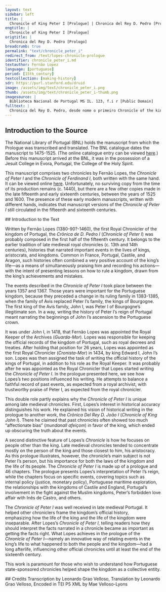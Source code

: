 ```yaml
---
layout: text
sidebar: left
title: |
  Chronicle of King Peter I [Prologue] | Chronica del Rey D. Pedro [Prologo]
engtitle: |
  Chronicle of King Peter I [Prologue]
origtitle: |
  Chronica del Rey D. Pedro [Prologo]
breadcrumb: true
permalink: "text/chronicle_peter_i"
redirect_from: /text/lopes-chronicle-prologue
identifier: chronicle_peter_i.md
textauthor: Fernão Lopez
language: [portuguese]
period: [15th_century]
textcollection: [making-history]
sdr: https://purl.stanford.edu/druid 
image: /assets/img/text/chronicle_peter_i.png
thumb: /assets/img/text/chronicle_peter_i-thumb.png
imagesource: |
  Biblioteca Nacional de Portugal MS IL. 123, f.i r [Public Domain]
fulltext: |
  Chronica del Rey D. Pedro, desde nome o primeiro Chronicle of the king, Lord Peter, the first of that name Prologo Prologue [D]Eixados os modos e diffinçoões da justiça que per desvairadas guisas muitos em seus livros escrevem, soomente daquella pera que o real poderio foy estabelleçido, que he por serem os maos castigados e os booms viverem em paz, he nossa entemçom neeste prollogo muito curtamente fallar, nom come buscador de novas razoões per propria invençom achadas, mas come ajumtador, em huum breve moolho, dos ditos dalguns que nos prouguerom. Having left aside the types and definitions of justice, A huma por espertar os que ouvirem que entendam parte do que falla a estoria, a outra por seguirmos enteiramente a hordem do nosso razoado; no primeiro prollogo ja tangida. We write this history this way, on the one hand, to edify those who will hear it, so that they may understand part of what it is about, and on the other hand, to strictly follow the order of our own plan, which we have already touched upon in the first prologue. E por quanto elRey dom pedro, cujo regnado se segue, husou da justiça, de que a deos mais praz que cousa boa, que o Rey possa fazer segumdo os santos escrevem, e alguums desejam saber que virtude he esta, e pois he neçessaria ao Rey, se o he assi ao povoo: nos naquele stillo que o simpresmente apanhamos: o podees ler per esta maneira. And given that the king, Lord Peter, whose reign is narrated in the following chronicle, ruled with justice—an act more pleasing to God than anything else that a king might do, according to the writings of the saints—, and given that some wish to know what kind of virtue justice is, because it is necessary for both the King and the people, we have simply collected examples from his reign in this writing, as we have pointed out, Justiça he huuma virtude que he chamada toda a virtude. Justice is the one virtue which is called the mother of all virtues. assy que, quallquer que he justo, este compre toda a virtude, Porque a justiça, assi como lei de deos, defende que nom fornigues, nem sejas gargantom. Thus, anyone who is just simultaneously performs all virtues, because justice itself commands that thou shalt not fornicate, neither wilt thou be a glutton, just like the Laws of God command. E isto guardamdo, se compre a virtude da castidade e da temperança, e assi podees entender dos outros viçios e virtudes. And in keeping those commands, one performs the virtues of chastity and temperance, and through performing them one may understand the vices and virtues of others. Esta virtude he muy neçessaria ao Rey e isso meesmo aos seus sogeitos. The virtue of justice is very necessary for the king, as well as for his subjects. Porque avemdo no Rey virtude de justiça, fara leis per que todos vivam dereitamente e em paz, e os seus sogeitos seemdo justos, compriram as leis que el poser. For when the virtue of justice exists within the king, he will make laws so that all subjects may live correctly and in peace with each other, and if his subjects are just, they will respect any laws that he might impose upon them. e comprindoas, nom faram cousa injusta contra nehuum. Thus, by respecting the laws, his subjects will not commit any unjust act against anyone. e tal virtude como esta pode cada huum gaanhar por obra de boom entendimento. And each one can attain this virtue through the use of good reason. e aas vezes naçem alguuns assi naturalmente a ella despostos, que com grande zello a executam, posto que a alguuns viçios sejam emclinados. Sometimes some are born with a natural disposition to being just, thus carrying it out with great zeal, even though they might be inclined to some other vices. A rrazam por que esta virtude he neçessaria nos sobditos, he por comprirem as leis do príncipe, que sempre devem de seer ordenadas pera todo bem. The reason why the virtue of justice is needed among the subjects is because they must respect the laws of the prince, laws which must be imposed for the general good. e quem taaes leis comprir sempre bem obrara, ca as leis som regra do que os sogeitos am de fazer. And whoever respects such laws will always act for the good, for those laws are the rule by which subjects will measure their acts. e som chamadas prinçipe nom animado e o Rey he prinçipe animado, por que ellas representam com vozes mortas o que o Rey diz per sua voz viva. Laws are called the inanimate prince, whereas the king is the animate prince, because laws represent with dead voices that which the king says through his live voice. e porem a justiça he muito neçessaria assi no poboo como no Rey, por que sem ella nemhuma cidade, nem Reino, pode estar em assessego. And so justice is very necessary both for the people and for the king, because without justice, neither city nor kingdom may be at ease. Assi que o Reino onde todo o poboo he maao nom se pode soportar muito tempo, Por que como a alma soporta o corpo e partindosse delle o corpo se perde, assy a justiça suporta os Reinos, e partindosse deles pereçem de todo.  And justice is so necessary for the people and the king that, a kingdom whose entire people is evil cannot subsist for long. Just as the soul gives life to the body, and when the soul moves way, the body dies, so does justice give life to kingdoms, and when justice leaves them, they perish completely. Hora se a virtude da justiça he neçessaria ao poboo muito mais o he ao Rei. Now, if the virtue of justice is necessary for the people, it is much more needed in the king. Por que sse a lei he regra do que se ha de fazer, muito mais o deve de seer o Rei que a põe, e o juiz que a ha dencaminhar. For if laws are the rules by which one measures one’s own acts, even more just must be the king who sets them, and the judge who must carry them out. Por que a lei he prinçipe sem alma como dissemos, e o prinçipe he lei e regra da justiça com alma. And that is the case because laws are the prince without a soul, as we have said, which means that the prince is the rule of justice with a soul. Pois quanto a cousa com alma tem melhoria sobre outra sem alma, tanto o Rei deve teer exçellençia sobre as leis, Ca o Rei deve de seer de tanta justiça e dereito que compridamente de as leis a execucom. Just as that which has a soul is better than that which does not have one, so the king must be better than the laws he sets, because the king must be so just and righteous in order to thoroughly carry out the laws. Doutra guisa mostrarsehia seu Regno cheo de boas leis e maaos custumes, que era torpe cousa de ver, Pois duvidar se o Rei a de seer justiçoso nom he outra cousa senam duvidar se a regra há de seer dereita, a qual se em direitura desfaleçe, nenhuma cousa dereita se pode per ella fazer. Otherwise, his kingdom would be filled with good laws and bad habits, which would be horrible to see, for even suspecting that the king is unjust is no different than suspecting that the rule of law is carried out unjustly. And when the rule of law fails in regards to righteousness, it cannot be used for any righteous acts. Outra razom por que a justiça he muito neçessaria ao Rei assi he por que a justiça nom tan soomente afremossenta os Reis de virtude corporal mas ainda spiritual. Another reason why justice is very necessary for the king is that justice not only embellishes kings with bodily virtue, but even more so with spiritual virtue. Pois quanto a fremusura do spritu tem avantagem da do corpo: tanta a justiça em no Rei he mais neçessaria que outra fremosura. Just as the beauty of the spirit is better than that of the body, so is justice more necessary in a king than any other beauty. A terçeira razom se mostra da perfeiçom da bondade; por que em tom dizemos alguma cousa seer perfeita, quando fazer pode alguma semelhante a si, E por tanto se chama huuma cousa boa: quanto sua bondade se pode estender a outros, ao menos se quer per exemplo. The third reason comes from the perfection of goodness, because we may rightfully call something perfect when it can make something in its own likeness e entom se mostra per pratica quanto cada huum he boom, quando he posto em senhorio. Thus, it is through one’s own acts that one shows how good one is, especially when one is ruling. Porem compre aos Reis seer justicosos, por a todos seus sogeitos poder viir bem, e a nenhum o contrairo. However, kings must be righteous, so that they may be well regarded and imitated by all subjects, and not the opposite. Trabalhando que a justiça seja guardada nom soomente aos naturaes de seu Reino, mas ainda aos de fora dele, Por que negada a justiça a alguma pessoa: grande injuria he feita ao prinçipe e a toda sua terra.  Thus, by being righteous kings encourage the maintenance of justice, not only among the people in their own kingdoms, but also among those who live elsewhere, for in the case that justice is denied to any person, it is offensive to both the prince and all of his land. Desta virtude da justiça, que poucos acha que a queiram por ospeda posto que Rainha, e senhora seja das outras virtudes segundo diz tulio: husou muito elRey Dom Pedro, segundo veer podem os que desejam de o saber, leemdo parte de sua estoria. The king, Lord Peter, made vast use of this virtue of justice, a virtue that not too many people want as a guest within them, given that justice is the queen and ruler of all other virtues as Tully E pois que elle com boom desejo por natural enclinaçam, refreou os males regendo bem seu Reino, ainda que outras mingoas per el passassem de que peendença podia fazer: de cuidar he que ouve ho galardom da justiça, cuja folha e fruito he, honrrada fama neste mundo, e perdurável folgança no outro. And since he, voluntarily and because of his natural inclination, checked the advance of evil by ruling his Kingdom well, even though some other imperfections came to pass in the kingdom, whose account we could provide, we must consider that there was in his time the gift of justice, whose laurel and fruit is honorable fame in this world, and lasting happiness in the other. 
--- 
```

## Introduction to the Source 
<p>The National Library of Portugal (BNL) holds the manuscript from which the Prologue was transcribed and translated. The BNL catalogue dates the manuscript to 1475-1525. (The online catalogue entry can be viewed <a href="http://catalogo.bnportugal.gov.pt/ipac20/ipac.jsp?profile=bn&source=~!bnp&view=subscriptionsummary&uri=full=3100024~!1818374~!2&ri=1&aspect=subtab13&menu=search&ipp=20&spp=20&staffonly=&term=lus%C3%83%C2%ADadas&index=.TW&uindex=&aspect=subtab13&menu=search&ri=1">here</a>.) Before this manuscript arrived at the BNL, it was in the possession of a Jesuit College in Évora, Portugal, the College of the Holy Spirit.</p> <p>This manuscript comprises two chronicles by Fernão Lopes, the <em>Chronicle of Peter I</em> and the <em>Chronicle of Ferdinand I</em>, both written with the same hand. It can be viewed online <a href="http://purl.pt/31510">here</a>. Unfortunately, no surviving copy from the time of its production remains (c. 1440), but there are a few other copies made in the late fifteenth and early sixteenth centuries, between the years of 1525 and 1600. The presence of these early modern manuscripts, written with different hands, indicates that manuscript versions of the <em>Chronicle of Peter I</em> still circulated in the fifteenth and sixteenth centuries.</p>
## Introduction to the Text 
<p>Written by Fernão Lopes (1380-90?-1460), the first Royal Chronicler of the kingdom of Portugal, the <em>Crônica de D. Pedro I</em> (<em>Chronicle of Peter I</em>) was probably composed in the first half of the fifteenth century. It belongs to the earlier tradition of late medieval royal chronicles (c. 13th and 14th centuries), histories that narrated important events in the lives of kings, aristocrats, and kingdoms. Common in France, Portugal, Castile, and Aragon, such histories often combined a very positive account of the king’s life—as a means of simultaneously praising him and recording his actions—with the intent of presenting lessons on how to rule a kingdom, drawn from the king’s achievements and mistakes.</p> <p>The events described in the <em>Chronicle of Peter I</em> took place between the years 1357 and 1367. Those years were important for the Portuguese kingdom, because they preceded a change in its ruling family in 1383-1385, when the family of Avis replaced Peter I’s family, the kings of Bourgogne. The first king of the Avis family, John I, was Peter I of Bourgogne’s illegitimate son. In a way, writing the history of Peter I’s reign of Portugal meant narrating the beginnings of John I’s ascension to the Portuguese crown.</p> <p>It was under John I, in 1418, that Fernão Lopes was appointed the Royal Keeper of the Archives (<em>Guarda-Mor</em>). Lopes was responsible for keeping the official records of the kingdom of Portugal, such as royal decrees and treaties. After holding that position for 26 years, Lopes was appointed as the first Royal Chronicler (<em>Cronista-Mor</em>) in 1434, by king Edward I, John I’s son. Lopes was then assigned the task of writing the official history of the kings of Portugal, in addition to his role as the Royal Keeper. It was probably after he was appointed as the Royal Chronicler that Lopes started writing the <em>Chronicle of Peter I</em>. In the prologue presented here, we see how Lopes’s two positions influenced his writing. He attempts to balance a faithful record of past events, as expected from a royal archivist, with trustworthy praise of Peter I, as expected from the royal chronicler.</p> <p>This double role partly explains why the <em>Chronicle of Peter I</em> is unique among late medieval chronicles. First, Lopes’s interest in historical accuracy distinguishes his work. He explained his vision of historical writing in the prologue to another work, the <em>Crônica Del Rey D. João I</em> (<em>Chronicle of King John I</em>). There he claimed that past chronicles often showed too much “affectionate bias” (<em>mundanall afeiçom</em>) in favor of the king, which ended up obscuring the truth about the events.</p> <p>A second distinctive feature of Lopes’s <em>Chronicle</em> is how he focuses on people other than the king. Late medieval chronicles tended to concentrate mostly on the person of the king and those closest to him, his aristocracy. As this prologue illustrates, however, the chronicle’s main subject is not Peter I’s person, but his importance for both the laws of the kingdom and the life of its people. The <em>Chronicle of Peter I</em> is made up of a prologue and 46 chapters. The prologue presents Lopes’s interpretation of Peter I’s reign, while the chapters focus on specific events, covering topics such as internal policy (justice, monetary policy), Portuguese maritime exploration, the relationships with the kingdoms of Castile and England, Portugal’s involvement in the fight against the Muslim kingdoms, Peter’s forbidden love affair with Inês de Castro, and others.</p> <p>The <em>Chronicle of Peter I</em> was well received in late medieval Portugal. It helped other chroniclers frame the kingdom’s official history, emphasizing how the life of the king and the life of the kingdom were inseparable. After Lopes’s <em>Chronicle of Peter I</em>, telling readers how they should interpret the facts narrated in a chronicle became as important as getting the facts right. What Lopes achieves in the prologue of the <em>Chronicle of Peter I</em>—namely an innovative way of relating events in the king’s life to what happened to both the people and the kingdom—had a long afterlife, influencing other official chronicles until at least the end of the sixteenth century.</p> <p>This work is paramount for those who wish to understand how Portuguese state-sponsored chronicles helped shape the kingdom as a collective entity.</p>
## Credits
Transcription by Leonardo Grao Velloso, Translation by Leonardo Grao Velloso, Encoded in TEI P5 XML by Mae Velloso-Lyons
